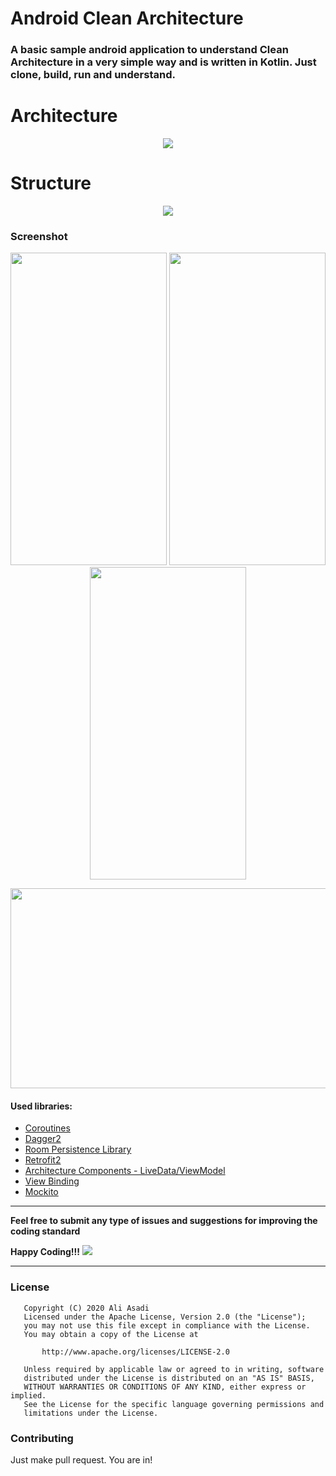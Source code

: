 # Android Clean Architecture

### A basic sample android application to understand Clean Architecture in a very simple way and is written in Kotlin. Just clone, build, run and understand.

# Architecture
<p align="center">
<img src="https://raw.githubusercontent.com/AliAsadi/Android-Clean-Architecture/master/screenshot/architecture0.png">
</p>

# Structure
<p align="center">
<img src="https://raw.githubusercontent.com/AliAsadi/Android-Clean-Architecture/master/screenshot/structure0.png">
</p>


### Screenshot
<p align="center">
<img src="https://raw.githubusercontent.com/AliAsadi/Android-Clean-Architecture/master/screenshot/screen1.png" height="500" width="250">
<img src="https://raw.githubusercontent.com/AliAsadi/Android-Clean-Architecture/master/screenshot/screen2.png" height="500" width="250">
<img src="https://raw.githubusercontent.com/AliAsadi/Android-Clean-Architecture/master/screenshot/screen4.png" height="500" width="250">
</p>

<p align="center">
<img src="https://raw.githubusercontent.com/AliAsadi/Android-Clean-Architecture/master/screenshot/screen3.png" height="320" width="600">
</p>

#### Used libraries:
* [Coroutines](https://kotlinlang.org/docs/reference/coroutines-overview.html)
* [Dagger2](https://dagger.dev/)
* [Room Persistence Library](https://developer.android.com/topic/libraries/architecture/room)
* [Retrofit2](https://github.com/square/retrofit)
* [Architecture Components - LiveData/ViewModel](https://developer.android.com/topic/libraries/architecture/index.html)
* [View Binding](https://developer.android.com/topic/libraries/view-binding)
* [Mockito](https://github.com/mockito/mockito)

--------------------------------------------------------------------------------------------

**Feel free to submit any type of issues and suggestions for improving the coding standard**

**Happy Coding!!!** ![](https://i.imgur.com/rneCZCN.png)

--------------------------------------------------------------------------------------------

### License
```
   Copyright (C) 2020 Ali Asadi
   Licensed under the Apache License, Version 2.0 (the "License");
   you may not use this file except in compliance with the License.
   You may obtain a copy of the License at

       http://www.apache.org/licenses/LICENSE-2.0

   Unless required by applicable law or agreed to in writing, software
   distributed under the License is distributed on an "AS IS" BASIS,
   WITHOUT WARRANTIES OR CONDITIONS OF ANY KIND, either express or implied.
   See the License for the specific language governing permissions and
   limitations under the License.
```

### Contributing
Just make pull request. You are in!
